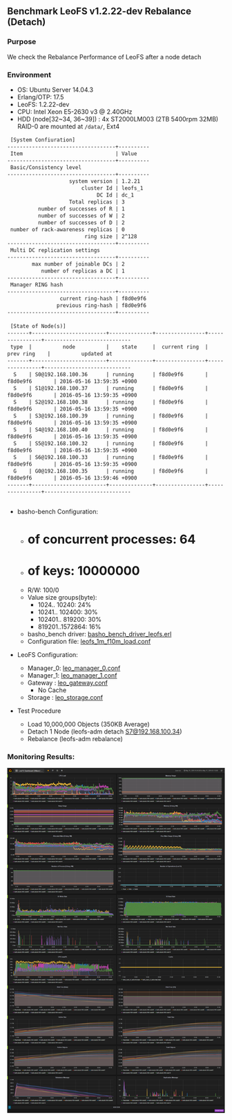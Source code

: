 ## Benchmark LeoFS v1.2.22-dev Rebalance (Detach)

### Purpose
We check the Rebalance Performance of LeoFS after a node detach

### Environment

* OS: Ubuntu Server 14.04.3
* Erlang/OTP: 17.5
* LeoFS: 1.2.22-dev
* CPU: Intel Xeon E5-2630 v3 @ 2.40GHz
* HDD (node[32~34, 36~39]) : 4x ST2000LM003 (2TB 5400rpm 32MB) RAID-0 are mounted at `/data/`, Ext4

```
 [System Confiuration]
-----------------------------------+----------
 Item                              | Value    
-----------------------------------+----------
 Basic/Consistency level
-----------------------------------+----------
                    system version | 1.2.21
                        cluster Id | leofs_1
                             DC Id | dc_1
                    Total replicas | 3
          number of successes of R | 1
          number of successes of W | 2
          number of successes of D | 2
 number of rack-awareness replicas | 0
                         ring size | 2^128
-----------------------------------+----------
 Multi DC replication settings
-----------------------------------+----------
        max number of joinable DCs | 2
           number of replicas a DC | 1
-----------------------------------+----------
 Manager RING hash
-----------------------------------+----------
                 current ring-hash | f8d0e9f6
                previous ring-hash | f8d0e9f6
-----------------------------------+----------

 [State of Node(s)]
-------+------------------------+--------------+----------------+----------------+----------------------------
 type  |          node          |    state     |  current ring  |   prev ring    |          updated at         
-------+------------------------+--------------+----------------+----------------+----------------------------
  S    | S0@192.168.100.36      | running      | f8d0e9f6       | f8d0e9f6       | 2016-05-16 13:59:35 +0900
  S    | S1@192.168.100.37      | running      | f8d0e9f6       | f8d0e9f6       | 2016-05-16 13:59:35 +0900
  S    | S2@192.168.100.38      | running      | f8d0e9f6       | f8d0e9f6       | 2016-05-16 13:59:35 +0900
  S    | S3@192.168.100.39      | running      | f8d0e9f6       | f8d0e9f6       | 2016-05-16 13:59:35 +0900
  S    | S4@192.168.100.40      | running      | f8d0e9f6       | f8d0e9f6       | 2016-05-16 13:59:35 +0900
  S    | S5@192.168.100.32      | running      | f8d0e9f6       | f8d0e9f6       | 2016-05-16 13:59:35 +0900
  S    | S6@192.168.100.33      | running      | f8d0e9f6       | f8d0e9f6       | 2016-05-16 13:59:35 +0900
  G    | G0@192.168.100.35      | running      | f8d0e9f6       | f8d0e9f6       | 2016-05-16 13:59:46 +0900
-------+------------------------+--------------+----------------+----------------+----------------------------


```

* basho-bench Configuration:
    * # of concurrent processes: 64
    * # of keys: 10000000
    * R/W: 100/0
    * Value size groups(byte):
        *    1024..  10240: 24%
        *   10241.. 102400: 30%
        *  102401.. 819200: 30%
        *  819201..1572864: 16%
    * basho_bench driver: [basho_bench_driver_leofs.erl](https://github.com/leo-project/basho_bench/blob/master/src/basho_bench_driver_leofs.erl)
    * Configuration file: [leofs_1m_f10m_load.conf](leofs_1m_f10m_load.conf)

* LeoFS Configuration:
    * Manager_0: [leo_manager_0.conf](conf/leo_manager_0.conf)
    * Manager_1: [leo_manager_1.conf](conf/leo_manager_1.conf)
    * Gateway  : [leo_gateway.conf](conf/leo_gateway_0.conf)
      * No Cache
    * Storage  : [leo_storage.conf](conf/leo_storage_0.conf)

* Test Procedure
    * Load 10,000,000 Objects (350KB Average)
    * Detach 1 Node (leofs-adm detach S7@192.168.100.34)
    * Rebalance (leofs-adm rebalance)

### Monitoring Results:
![monitoring-results](grafana.png)
